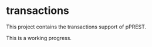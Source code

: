 # transactions

This project contains the transactions support of pPREST.

This is a working progress.